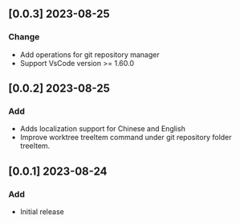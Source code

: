 ## [0.0.3] 2023-08-25

### Change

- Add operations for git repository manager
- Support VsCode version >= 1.60.0
## [0.0.2] 2023-08-25

### Add

- Adds localization support for Chinese and English
- Improve worktree treeItem command under git repository folder treeItem.

## [0.0.1] 2023-08-24

### Add

- Initial release

